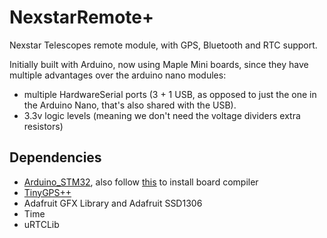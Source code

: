 # NexstarRemote+

Nexstar Telescopes remote module, with GPS, Bluetooth and RTC support.

Initially built with Arduino, now using Maple Mini boards, since they have multiple advantages over the arduino nano modules:
 - multiple HardwareSerial ports (3 + 1 USB, as opposed to just the one in the Arduino Nano, that's also shared with the USB).
 - 3.3v logic levels (meaning we don't need the voltage dividers extra resistors)

## Dependencies

 - [Arduino_STM32](https://github.com/rogerclarkmelbourne/Arduino_STM32/wiki/Installation), also follow [this](https://github.com/rogerclarkmelbourne/Arduino_STM32/wiki/IDE-Boards-Manager) to install board compiler
 - [TinyGPS++](https://github.com/mikalhart/TinyGPSPlus)
 - Adafruit GFX Library and Adafruit SSD1306
 - Time
 - uRTCLib
